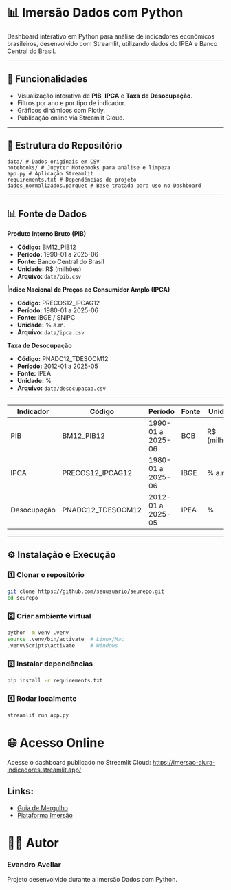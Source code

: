 # 📊 Imersão Dados com Python

Dashboard interativo em Python para análise de indicadores econômicos brasileiros, desenvolvido com Streamlit, utilizando dados do IPEA e Banco Central do Brasil.

---

## 🚀 Funcionalidades
- Visualização interativa de **PIB**, **IPCA** e **Taxa de Desocupação**.
- Filtros por ano e por tipo de indicador.
- Gráficos dinâmicos com Plotly.
- Publicação online via Streamlit Cloud.

---

## 📂 Estrutura do Repositório

```
data/ # Dados originais em CSV
notebooks/ # Jupyter Notebooks para análise e limpeza
app.py # Aplicação Streamlit
requirements.txt # Dependências do projeto
dados_normalizados.parquet # Base tratada para uso no Dashboard
```
---

## 📊 Fonte de Dados

**Produto Interno Bruto (PIB)**
- **Código:** BM12_PIB12
- **Período:** 1990-01 a 2025-06
- **Fonte:** Banco Central do Brasil
- **Unidade:** R$ (milhões)
- **Arquivo:** `data/pib.csv`

**Índice Nacional de Preços ao Consumidor Amplo (IPCA)**
- **Código:** PRECOS12_IPCAG12
- **Período:** 1980-01 a 2025-06
- **Fonte:** IBGE / SNIPC
- **Unidade:** % a.m.
- **Arquivo:** `data/ipca.csv`

**Taxa de Desocupação**
- **Código:** PNADC12_TDESOCM12
- **Período:** 2012-01 a 2025-05
- **Fonte:** IPEA
- **Unidade:** %
- **Arquivo:** `data/desocupacao.csv`


---

| Indicador | Código | Período | Fonte | Unidade | Arquivo |
|-----------|--------|---------|-------|---------|---------|
| PIB       | BM12_PIB12 | 1990-01 a 2025-06 | BCB | R$ (milhões) | `data/pib.csv` |
| IPCA      | PRECOS12_IPCAG12 | 1980-01 a 2025-06 | IBGE | % a.m. | `data/ipca.csv` |
| Desocupação | PNADC12_TDESOCM12 | 2012-01 a 2025-05 | IPEA | % | `data/desocupacao.csv` |

---

## ⚙️ Instalação e Execução

### 1️⃣ Clonar o repositório
```bash
git clone https://github.com/seuusuario/seurepo.git
cd seurepo
```

### 2️⃣ Criar ambiente virtual
```bash
python -m venv .venv
source .venv/bin/activate  # Linux/Mac
.venv\Scripts\activate     # Windows
```

### 3️⃣ Instalar dependências
```bash
pip install -r requirements.txt
```

### 4️⃣ Rodar localmente
```bash
streamlit run app.py
```

# 🌐 Acesso Online

Acesse o dashboard publicado no Streamlit Cloud:
https://imersao-alura-indicadores.streamlit.app/


## Links:
- [Guia de Mergulho](https://alura.tv/guiademergulhodadoscompython)
- [Plataforma Imersão](https://cursos.alura.com.br/imersao/imersao-dados-python)

# 👨‍💻 Autor
### Evandro Avellar
Projeto desenvolvido durante a Imersão Dados com Python.
